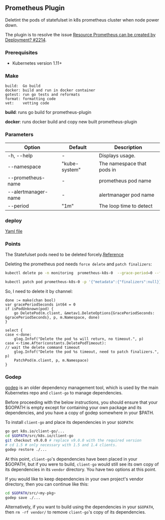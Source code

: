 ## Prometheus Plugin

Deletint the pods of statefulset in k8s prometheus cluster when node power down.

The plugin is to resolve the issue [Resource Prometheus can be created by Deployment? #2214](https://github.com/coreos/prometheus-operator/issues/2214).

### Prerequisites

- Kubernetes version 1.11+

### Make
```
build:  Go build
docker: build and run in docker container
gotest: run go tests and reformats
format: formatting code
vet:    vetting code
```

**build**: runs go build for prometheus-plugin

**docker**: runs docker build and copy new built prometheus-plugin


### Parameters

| Option                    | Default             | Description
| ------------------------- | ------------------- | -----------------
| -h, --help                | -                   | Displays usage.
| --namespace     | "kube-system"             | The namespace that pods in
| --prometheus-name     | -             | prometheus pod name
| --alertmanager-name    | -             | alertmanager pod name
| --period   | "1m"             | The loop time to detect


### deploy

[Yaml file](manifests)


### Points

The Statefulset pods need to be deleted forcely.[Reference](https://kubernetes.io/docs/tasks/run-application/force-delete-stateful-set-pod/)

Deleting the prometheus pod needs `force delete` and `patch finalizers`:

```bash
kubectl delete po -n monitoring  prometheus-k8s-0  --grace-period=0 --force (the command will hang)

kubectl patch pod prometheus-k8s-0 -p '{"metadata":{"finalizers":null}}' -n monitoring (delete command will return)
```

So, I need to delete it by channel:

```goalng
done := make(chan bool)
var gracePeriodSeconds int64 = 0
if isPodUnknown(pod) {
    go DeletePod(m.client, &metav1.DeleteOptions{GracePeriodSeconds: &gracePeriodSeconds}, p, m.Namespace, done)
}

select {
case <-done:
    glog.Infof("Delete the pod %s will return, no timeout.", p)
case <-time.After(constants.DeletePodTimeout):                          // wait the delete command timeout
    glog.Infof("Delete the pod %s timeout, need to patch finalizers.", p)
    PatchPod(m.client, p, m.Namespace)
}
```

### Godep

[godep](https://github.com/tools/godep) is an older dependency management tool, which is
used by the main Kubernetes repo and `client-go` to manage dependencies.

Before proceeding with the below instructions, you should ensure that your
$GOPATH is empty except for containing your own package and its dependencies,
and you have a copy of godep somewhere in your $PATH.

To install `client-go` and place its dependencies in your `$GOPATH`:

```sh
go get k8s.io/client-go/...
cd $GOPATH/src/k8s.io/client-go
git checkout v9.0.0 # replace v9.0.0 with the required version
# cd 1.5 # only necessary with 1.5 and 1.4 clients.
godep restore ./...
```

At this point, `client-go`'s dependencies have been placed in your $GOPATH, but
if you were to build, `client-go` would still see its own copy of its
dependencies in its `vendor` directory. You have two options at this point.

If you would like to keep dependencies in your own project's vendor directory,
then you can continue like this:

```sh
cd $GOPATH/src/<my-pkg>
godep save ./...
```

Alternatively, if you want to build using the dependencies in your `$GOPATH`,
then `rm -rf vendor/` to remove `client-go`'s copy of its dependencies.